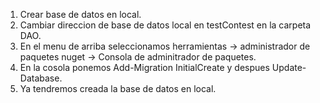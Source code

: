 1. Crear base de datos en local.
2. Cambiar direccion de base de datos local en testContest en la carpeta DAO.
3. En el menu de arriba seleccionamos herramientas -> administrador de paquetes nuget -> Consola de adminitrador de paquetes.
4. En la cosola ponemos Add-Migration InitialCreate y despues Update-Database.
5. Ya tendremos creada la base de datos en local.
